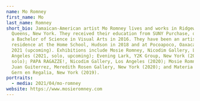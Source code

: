 ```yaml
---
name: Mo Romney
first_name: Mo
last_name: Romney
short_bio: Jamaican-American artist Mo Romney lives and works in Ridgewood,
  Queens, New York. They received their education from SUNY Purchase, obtaining
  a Bachelor of Science in Visual Arts in 2016. They have been an artist in
  residence at the Home School, Hudson in 2018 and at Pocoapoco, Oaxaca City in
  2021 (upcoming). Exhibitions include Mosie Romney, Nicodim Gallery, Los
  Angeles (2021, solo, upcoming); Evening Lark, Y2K Group, New York (2020,
  solo); PAPA RAGAZZE!, Nicodim Gallery, Los Angeles (2020); Mosie Romney and
  Juan Guiterrez, Meredith Rosen Gallery, New York (2020); and Materia Prima,
  Gern en Regalia, New York (2019).
portraits:
  - media: 2021/04/mo-romney
website: https://www.mosieromney.com
---
```

